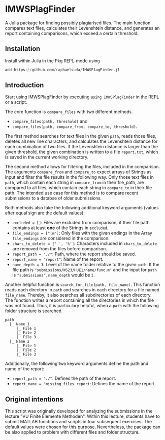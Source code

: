 # IMWSPlagFinder

A Julia package for finding possibly plagiarised files.
The main function compares text files, calculates their Levenshtein distance, and generates an report containing comparisons, which exceed a certain threshold.

## Installation
Install within Julia in the Pkg REPL-mode using

```jl
add https://github.com/raphaelsuda/IMWSPlagFinder.jl
```

## Introduction

Start using IMWSPlagFinder by executing `using IMWSPlagFinder` in the REPL or a script.

The core function is `compare_files` with two different methods.
- `compare_files(path, threshold)` and
- `compare_files(path, compare_from, compare_to, threshold)`.

The first method searches for text files in the given `path`, reads those files, deletes all new line characters, and calculates the Levenshtein distance for each combination of two files.
If the Levenshtein distance is larger than the given threshold, the given combination is written to a file `report.txt`, which is saved in the current working directory.

The second method allows for filtering the files, included in the comparison.
The arguments `compare_from` and `compare_to` expect arrays of Strings as input and filter the file results in the following way.
Only those text files in `path`, which contain each string in `compare_from` in their file_path, are compared to all files, which contain each string in `compare_to` in their file path.
The intended use case for this method is to compare recent submissions to a databse of older submissions.

Both methods also take the following additional keyword arguments (values after equal sign are the default values):
- `excluded = []`: Files are excluded from comparison, if their file path contains at least **one** of the Strings in `excluded`.
- `file_endings = [".m"]`: Only files with the given endings in the Array `file_endings` are considered in the comparison.
- `chars_to_delete = [' ', '%']`: Characters included in `chars_to_delete` are removed from the files before comparison.
- `report_path = "./"`: Path, where the report should be saved.
- `report_name = "report"`: Name of the report.
- `name_depth = 3`: Level of the name folder relative to the given `path`. If the file path is `"submissions/WS23/HUE1/name/func.m"` and the input for `path` is `"submissions"`, `name_depth` would be `3`.

Another helpful function is `search_for_file(path, file_name)`.
This function reads each directory in `path` and searches in each directory for a file named `file_name`.
Thereby, it also searches all subdirectories of each directory.
The function writes a report containing all the directories in which the file was not found.
Thus, it is particulary helpful, when a `path` with the following folder structure is searched.

```
path
  |_ Name 1
     |_ File 1
     |_ File 2
     |_ File 3
  |_ Name 2
     |_ File 1
     |_ File 2
     |_ File 3
```

Additionally, the following two keyword arguments define the path and name of the report:
- `report_path = "./"`: Defines the path of the report.
- `report_name = "missing_files_report`: Defines the name of the report.

## Original intentions
This script was originally developed for analyzing the submissions in the lecture "VU Finite Elemente Methoden".
Within this lecture, students have to submit MATLAB functions and scripts in four subsequent exercises.
The default values were chosen for this purpose.
Nevertheless, the package can be also applied to problem with different files and folder structure.